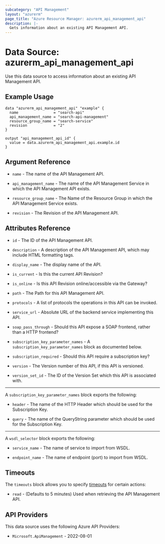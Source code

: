 ```yaml
---
subcategory: "API Management"
layout: "azurerm"
page_title: "Azure Resource Manager: azurerm_api_management_api"
description: |-
  Gets information about an existing API Management API.
---
```


# Data Source: azurerm_api_management_api

Use this data source to access information about an existing API Management API.

## Example Usage

```hcl
data "azurerm_api_management_api" "example" {
  name                = "search-api"
  api_management_name = "search-api-management"
  resource_group_name = "search-service"
  revision            = "2"
}

output "api_management_api_id" {
  value = data.azurerm_api_management_api.example.id
}
```

## Argument Reference

* `name` - The name of the API Management API.

* `api_management_name` - The name of the API Management Service in which the API Management API exists.

* `resource_group_name` - The Name of the Resource Group in which the API Management Service exists.

* `revision` - The Revision of the API Management API.

## Attributes Reference

* `id` - The ID of the API Management API.

* `description` - A description of the API Management API, which may include HTML formatting tags.

* `display_name` - The display name of the API.

* `is_current` - Is this the current API Revision?

* `is_online` - Is this API Revision online/accessible via the Gateway?

* `path` - The Path for this API Management API.

* `protocols` - A list of protocols the operations in this API can be invoked.

* `service_url` - Absolute URL of the backend service implementing this API.

* `soap_pass_through` - Should this API expose a SOAP frontend, rather than a HTTP frontend?

* `subscription_key_parameter_names` - A `subscription_key_parameter_names` block as documented below.

* `subscription_required` - Should this API require a subscription key?

* `version` - The Version number of this API, if this API is versioned.

* `version_set_id` - The ID of the Version Set which this API is associated with.

---

A `subscription_key_parameter_names` block exports the following:

* `header` - The name of the HTTP Header which should be used for the Subscription Key.

* `query` - The name of the QueryString parameter which should be used for the Subscription Key.

---

A `wsdl_selector` block exports the following:

* `service_name` - The name of service to import from WSDL.

* `endpoint_name` - The name of endpoint (port) to import from WSDL.

## Timeouts

The `timeouts` block allows you to specify [timeouts](https://developer.hashicorp.com/terraform/language/resources/configure#define-operation-timeouts) for certain actions:

* `read` - (Defaults to 5 minutes) Used when retrieving the API Management API.

## API Providers
<!-- This section is generated, changes will be overwritten -->
This data source uses the following Azure API Providers:

* `Microsoft.ApiManagement` - 2022-08-01
